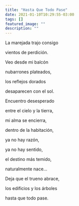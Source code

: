 ```yaml
---
title: "Hasta Que Todo Pase"
date: 2021-01-10T10:29:55-03:00
tags: []
featured_image: ""
description: ""
---
```

La marejada trajo consigo

vientos de perdición.

Veo desde mi balcón

nubarrones plateados,

los reflejos dorados

desaparecen con el sol.

Encuentro desesperado

entre el cielo y la tierra,

mi alma se encierra,

dentro de la habitación,

ya no hay razón,

ya no hay sentido,

el destino más temido,

naturalmente nace…

Deja que el trueno abrace,

los edificios y los árboles

hasta que todo pase.